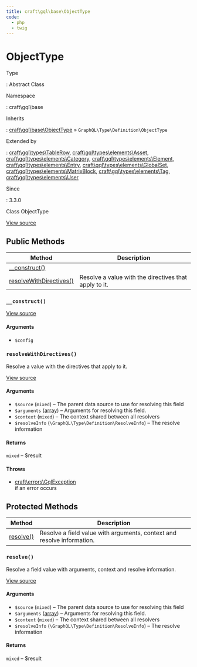 ```yaml
---
title: craft\gql\base\ObjectType
code:
  - php
  - twig
---
```


# ObjectType

Type

:   Abstract Class

Namespace

:   craft\gql\base

Inherits

:   [craft\gql\base\ObjectType](craft-gql-base-objecttype.md) &raquo;
`GraphQL\Type\Definition\ObjectType`

Extended by

:   [craft\gql\types\TableRow](craft-gql-types-tablerow.md), [craft\gql\types\elements\Asset](craft-gql-types-elements-asset.md), [craft\gql\types\elements\Category](craft-gql-types-elements-category.md), [craft\gql\types\elements\Element](craft-gql-types-elements-element.md), [craft\gql\types\elements\Entry](craft-gql-types-elements-entry.md), [craft\gql\types\elements\GlobalSet](craft-gql-types-elements-globalset.md), [craft\gql\types\elements\MatrixBlock](craft-gql-types-elements-matrixblock.md), [craft\gql\types\elements\Tag](craft-gql-types-elements-tag.md), [craft\gql\types\elements\User](craft-gql-types-elements-user.md)

Since

:   3.3.0



Class ObjectType





[View source](https://github.com/craftcms/cms/blob/master/src/gql/base/ObjectType.php)






## Public Methods

| Method                                                                               | Description
| ------------------------------------------------------------------------------------ | -----------------------------------------------------
| [__construct()](craft-gql-base-objecttype.md#method-construct)                       |
| [resolveWithDirectives()](craft-gql-base-objecttype.md#method-resolvewithdirectives) | Resolve a value with the directives that apply to it.

### `__construct()`










[View source](https://github.com/craftcms/cms/blob/master/src/gql/base/ObjectType.php#L28-L32)


#### Arguments

- `$config`




### `resolveWithDirectives()`





Resolve a value with the directives that apply to it.




[View source](https://github.com/craftcms/cms/blob/master/src/gql/base/ObjectType.php#L45-L55)


#### Arguments

- `$source` (`mixed`) – The parent data source to use for resolving this field
- `$arguments` ([array](http://php.net/language.types.array)) – Arguments for resolving this field.
- `$context` (`mixed`) – The context shared between all resolvers
- `$resolveInfo` (`\GraphQL\Type\Definition\ResolveInfo`) – The resolve information

#### Returns

`mixed` – $result

#### Throws

- [craft\errors\GqlException](craft-errors-gqlexception.md)\
  if an error occurs




## Protected Methods

| Method                                                   | Description
| -------------------------------------------------------- | ----------------------------------------------------------------------
| [resolve()](craft-gql-base-objecttype.md#method-resolve) | Resolve a field value with arguments, context and resolve information.

### `resolve()`





Resolve a field value with arguments, context and resolve information.




[View source](https://github.com/craftcms/cms/blob/master/src/gql/base/ObjectType.php#L67-L76)


#### Arguments

- `$source` (`mixed`) – The parent data source to use for resolving this field
- `$arguments` ([array](http://php.net/language.types.array)) – Arguments for resolving this field.
- `$context` (`mixed`) – The context shared between all resolvers
- `$resolveInfo` (`\GraphQL\Type\Definition\ResolveInfo`) – The resolve information

#### Returns

`mixed` – $result








